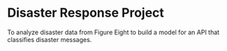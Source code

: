 # Disaster Response Project
To analyze disaster data from Figure Eight to build a model for an API that classifies disaster messages.
